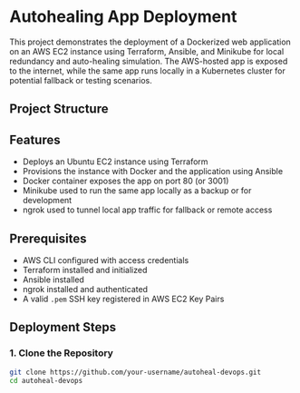 # Autohealing App Deployment

This project demonstrates the deployment of a Dockerized web application on an AWS EC2 instance using Terraform, Ansible, and Minikube for local redundancy and auto-healing simulation. The AWS-hosted app is exposed to the internet, while the same app runs locally in a Kubernetes cluster for potential fallback or testing scenarios.

## Project Structure


## Features

- Deploys an Ubuntu EC2 instance using Terraform
- Provisions the instance with Docker and the application using Ansible
- Docker container exposes the app on port 80 (or 3001)
- Minikube used to run the same app locally as a backup or for development
- ngrok used to tunnel local app traffic for fallback or remote access

## Prerequisites

- AWS CLI configured with access credentials
- Terraform installed and initialized
- Ansible installed
- ngrok installed and authenticated
- A valid `.pem` SSH key registered in AWS EC2 Key Pairs

## Deployment Steps

### 1. Clone the Repository

```bash
git clone https://github.com/your-username/autoheal-devops.git
cd autoheal-devops
